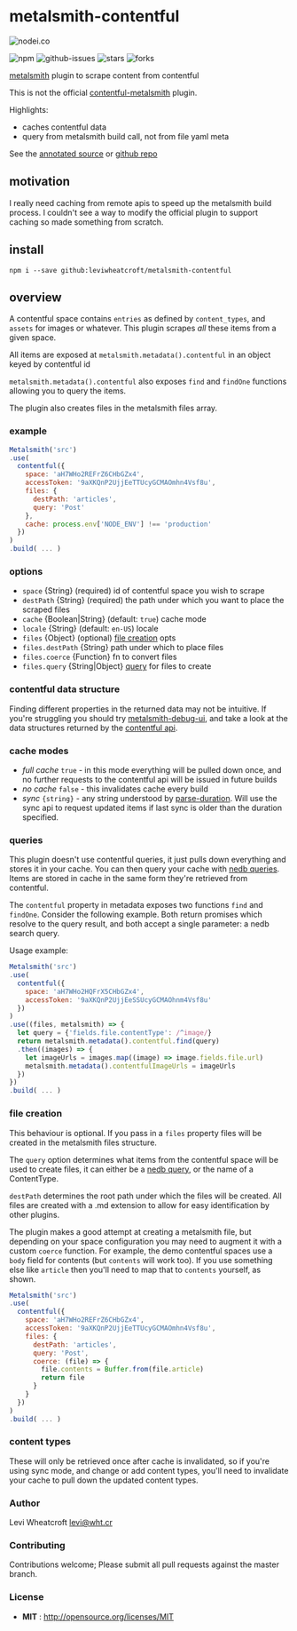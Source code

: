# metalsmith-contentful

![nodei.co](https://nodei.co/npm/metalsmith-contentful.png?downloads=true&downloadRank=true&stars=true)

![npm](https://img.shields.io/npm/v/metalsmith-contentful.svg) ![github-issues](https://img.shields.io/github/issues/leviwheatcroft/metalsmith-contentful.svg) ![stars](https://img.shields.io/github/stars/leviwheatcroft/metalsmith-contentful.svg) ![forks](https://img.shields.io/github/forks/leviwheatcroft/metalsmith-contentful.svg)

[metalsmith](https://metalsmith.io) plugin to scrape content from contentful

This is not the official [contentful-metalsmith][contentful-metalsmith] plugin.

Highlights:

 * caches contentful data
 * query from metalsmith build call, not from file yaml meta

See the [annotated source][annotated source] or [github repo][github repo]

## motivation

I really need caching from remote apis to speed up the metalsmith build process. I couldn't see a way to modify the official plugin to support caching so made something from scratch.

## install

`npm i --save github:leviwheatcroft/metalsmith-contentful`

## overview

A contentful space contains `entries` as defined by `content_types`, and `assets` for images or whatever. This plugin scrapes *all* these items from a given space.

All items are exposed at `metalsmith.metadata().contentful` in an object keyed by contentful id

`metalsmith.metadata().contentful` also exposes `find` and `findOne` functions allowing you to query the items.

The plugin also creates files in the metalsmith files array.

### example

```javascript
Metalsmith('src')
.use(
  contentful({
    space: 'aH7WHo2REFrZ6CHbGZx4',
    accessToken: '9aXKQnP2UjjEeTTUcyGCMAOmhn4Vsf8u',
    files: {
      destPath: 'articles',
      query: 'Post'
    },
    cache: process.env['NODE_ENV'] !== 'production'
  })
)
.build( ... )
```

### options

 * `space` {String} (required) id of contentful space you wish to scrape
 * `destPath` {String} (required) the path under which you want to place the   scraped files
 * `cache` {Boolean|String} (default: `true`) cache mode
 * `locale` {String} (default: `en-US`) locale
 * `files` {Object} (optional) [file creation]() opts
 * `files.destPath` {String} path under which to place files
 * `files.coerce` {Function} fn to convert files
 * `files.query` {String|Object} [query](#queries) for files to create

### contentful data structure

Finding different properties in the returned data may not be intuitive. If you're struggling you should try [metalsmith-debug-ui][metalsmith-debug-ui], and take a look at the data structures returned by the [contentful api][contentful api].

### cache modes

 * *full cache* `true` - in this mode everything will be pulled down once, and no further requests to the contentful api will be issued in future builds
 * *no cache* `false` - this invalidates cache every build
 * *sync* `{string}` - any string understood by [parse-duration][parse-duration]. Will use the sync api to request updated items if last sync is older than the duration specified.

### queries

This plugin doesn't use contentful queries, it just pulls down everything and stores it in your cache. You can then query your cache with [nedb queries][nedb queries]. Items are stored in cache in the same form they're retrieved from contentful.

The `contentful` property in metadata exposes two functions `find` and `findOne`. Consider
the following example. Both return promises which resolve to the query result, and both accept a single parameter: a nedb search query.

Usage example:

```javascript
Metalsmith('src')
.use(
  contentful({
    space: 'aH7WHo2HQFrX5CHbGZx4',
    accessToken: '9aXKQnP2UjjEeSSUcyGCMAOhnm4Vsf8u'
  })
)
.use((files, metalsmith) => {
  let query = {'fields.file.contentType': /^image/}
  return metalsmith.metadata().contentful.find(query)
  .then((images) => {
    let imageUrls = images.map((image) => image.fields.file.url)
    metalsmith.metadata().contentfulImageUrls = imageUrls
  })
})
.build( ... )
```

### file creation

This behaviour is optional. If you pass in a `files` property files will be created in the metalsmith files structure.

The `query` option determines what items from the contentful space will be used to create files, it can either be a [nedb query][nedb queries], or the name of a ContentType.

`destPath` determines the root path under which the files will be created. All files are created with a .md extension to allow for easy identification by other plugins.

The plugin makes a good attempt at creating a metalsmith file, but depending on your space configuration you may need to augment it with a custom `coerce` function. For example, the demo contentful spaces use a `body` field for contents (but `contents` will work too). If you use something else like `article` then you'll need to map that to `contents` yourself, as shown.

```javascript
Metalsmith('src')
.use(
  contentful({
    space: 'aH7WHo2REFrZ6CHbGZx4',
    accessToken: '9aXKQnP2UjjEeTTUcyGCMAOmhn4Vsf8u',
    files: {
      destPath: 'articles',
      query: 'Post',
      coerce: (file) => {
        file.contents = Buffer.from(file.article)
        return file
      }
    }
  })
)
.build( ... )
```

### content types
These will only be retrieved once after cache is invalidated, so if you're using sync mode, and change or add content types, you'll need to invalidate your cache to pull down the updated content types.

### Author

Levi Wheatcroft <levi@wht.cr>

### Contributing

Contributions welcome; Please submit all pull requests against the master
branch.

### License

 - **MIT** : http://opensource.org/licenses/MIT

[annotated source]: https://leviwheatcroft.github.io/metalsmith-contentful "fancy annotated source"
[github repo]: https://github.com/leviwheatcroft/metalsmith-contentful "github repo"
[contentful-metalsmith]: https://github.com/contentful/contentful-metalsmith "official contentful-metalsmith plugin"
[nedb queries]: https://github.com/louischatriot/nedb#basic-querying "nedb readme"
[metalsmith-debug-ui]: https://github.com/leviwheatcroft/metalsmith-debug-ui "metalsmith-debug-ui repo"
[contentful api]: https://www.contentful.com/developers/docs/references/content-delivery-api/ "contentful api"
[parse-duration]: https://www.npmjs.com/package/parse-duration "parse-duration repo"
